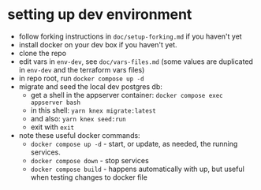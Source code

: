 # setting up dev environment

- follow forking instructions in `doc/setup-forking.md` if you haven't yet
- install docker on your dev box if you haven't yet.
- clone the repo
- edit vars in `env-dev`, see `doc/vars-files.md` (some values are duplicated in `env-dev` and the terraform vars files)
- in repo root, run `docker compose up -d`
- migrate and seed the local dev postgres db:
  - get a shell in the appserver container: `docker compose exec appserver bash`
  - in this shell: `yarn knex migrate:latest`
  - and also: `yarn knex seed:run`
  - exit with `exit`
- note these useful docker commands:
  - `docker compose up -d` - start, or update, as needed, the running services.
  - `docker compose down` - stop services
  - `docker compose build` - happens automatically with up, but useful when testing changes to docker file

